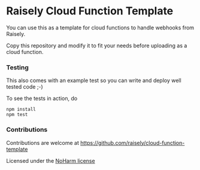 # Raisely Cloud Function Template

You can use this as a template for cloud functions to handle webhooks
from Raisely.

Copy this repository and modify it to fit your needs before uploading 
as a cloud function.

### Testing

This also comes with an example test so you can write and deploy well tested code ;-)

To see the tests in action, do

```
npm install
npm test
```

### Contributions

Contributions are welcome at https://github.com/raisely/cloud-function-template

Licensed under the [NoHarm license](./LICENSE.md)
